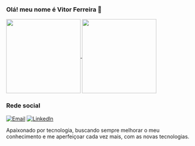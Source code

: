 ### Olá! meu nome é Vitor Ferreira 👋

<a href="https://github.com/VitorFeerreira/github-readme-stats">
  <img height=200 align="center" src="https://github-readme-stats.vercel.app/api?username=VitorFeerreira&show_icons=true&theme=dracula" />
</a>
<a href="https://github.com/VitorFerreira/convoychat">
  <img height=200 align="center" src="https://github-readme-stats.vercel.app/api/top-langs?username=VitorFeerreira&layout=compact&langs_count=8&card_width=320&show_icons=true&theme=dracula" />
</a>

### Rede social

[![Email](https://img.shields.io/badge/Gmail-D14836?style=for-the-badge&logo=gmail&logoColor=white)](vitor1996130@gmail.com)
[![Linkedln](https://img.shields.io/badge/LinkedIn-0077B5?style=for-the-badge&logo=linkedin&logoColor=white)](https://www.linkedin.com/in/vitor-ferreira-6b6980235/)

Apaixonado por tecnologia, buscando sempre melhorar o meu conhecimento e me aperfeiçoar cada vez mais, com as novas tecnologias. 

